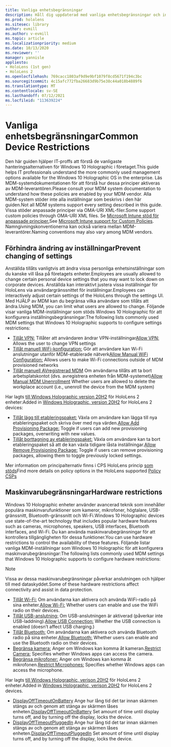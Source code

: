 ```yaml
---
title: Vanliga enhetsbegränsningar
description: Håll dig uppdaterad med vanliga enhetsbegränsningar och inställningar för HoloLens enhet med mixad verklighet.
ms.prod: hololens
ms.sitesec: library
author: evmill
ms.author: v-evmill
ms.topic: article
ms.localizationpriority: medium
ms.date: 10/13/2020
ms.reviewer: ''
manager: yannisle
appliesto:
- HoloLens (1st gen)
- HoloLens 2
ms.openlocfilehash: 769cacc1803af9d9e9bf1079f8cd5671f194c3bc
ms.sourcegitcommit: 4c15afc772fba26683d9b75e38c44a018b4889f6
ms.translationtype: MT
ms.contentlocale: sv-SE
ms.lasthandoff: 07/12/2021
ms.locfileid: "113639224"
---
```

# <a name="common-device-restrictions"></a><span data-ttu-id="ff908-103">Vanliga enhetsbegränsningar</span><span class="sxs-lookup"><span data-stu-id="ff908-103">Common Device Restrictions</span></span> 

<span data-ttu-id="ff908-104">Den här guiden hjälper IT-proffs att förstå de vanligaste hanteringsalternativen för Windows 10 Holographic i företaget.</span><span class="sxs-lookup"><span data-stu-id="ff908-104">This guide helps IT professionals understand the more commonly used management options available for the Windows 10 Holographic OS in the enterprise.</span></span> <span data-ttu-id="ff908-105">Läs MDM-systemdokumentationen för att förstå hur dessa principer aktiveras av MDM-leverantören.</span><span class="sxs-lookup"><span data-stu-id="ff908-105">Please consult your MDM system documentation to understand how these policies are enabled by your MDM vendor.</span></span> <span data-ttu-id="ff908-106">Alla MDM-system stöder inte alla inställningar som beskrivs i den här guiden.</span><span class="sxs-lookup"><span data-stu-id="ff908-106">Not all MDM systems support every setting described in this guide.</span></span> <span data-ttu-id="ff908-107">Vissa stöder anpassade principer via OMA-URI XML-filer.</span><span class="sxs-lookup"><span data-stu-id="ff908-107">Some support custom policies through OMA-URI XML files.</span></span> <span data-ttu-id="ff908-108">Se [Microsoft Intune stöd för anpassade principer.](/mem/intune/configuration/custom-settings-windows-10)</span><span class="sxs-lookup"><span data-stu-id="ff908-108">See [Microsoft Intune support for Custom Policies](/mem/intune/configuration/custom-settings-windows-10).</span></span> <span data-ttu-id="ff908-109">Namngivningskonventionerna kan också variera mellan MDM-leverantörer.</span><span class="sxs-lookup"><span data-stu-id="ff908-109">Naming conventions may also vary among MDM vendors.</span></span>

## <a name="prevent-changing-of-settings"></a><span data-ttu-id="ff908-110">Förhindra ändring av inställningar</span><span class="sxs-lookup"><span data-stu-id="ff908-110">Prevent changing of settings</span></span>
<span data-ttu-id="ff908-111">Anställda tillåts vanligtvis att ändra vissa personliga enhetsinställningar som du kanske vill låsa på företagets enheter.</span><span class="sxs-lookup"><span data-stu-id="ff908-111">Employees are usually allowed to change certain personal device settings that you may want to lock down on corporate devices.</span></span> <span data-ttu-id="ff908-112">Anställda kan interaktivt justera vissa inställningar för HoloLens via användargränssnittet för inställningar.</span><span class="sxs-lookup"><span data-stu-id="ff908-112">Employees can interactively adjust certain settings of the HoloLens through the settings UI.</span></span> <span data-ttu-id="ff908-113">Med HJÄLP av MDM kan du begränsa vilka användare som tillåts att ändra.</span><span class="sxs-lookup"><span data-stu-id="ff908-113">Using MDM, you can limit what users are allowed to change.</span></span> <span data-ttu-id="ff908-114">Följande visar vanliga MDM-inställningar som stöds Windows 10 Holographic för att konfigurera inställningsbegränsningar:</span><span class="sxs-lookup"><span data-stu-id="ff908-114">The following lists commonly used MDM settings that Windows 10 Holographic supports to configure settings restrictions:</span></span>
-   <span data-ttu-id="ff908-115">[Tillåt VPN:](/windows/client-management/mdm/policy-csp-settings#settings-allowvpn) Tillåter att användaren ändrar VPN-inställningar</span><span class="sxs-lookup"><span data-stu-id="ff908-115">[Allow VPN:](/windows/client-management/mdm/policy-csp-settings#settings-allowvpn) Allows the user to change VPN settings</span></span>
-   <span data-ttu-id="ff908-116">[Tillåt manuell WiFi-konfiguration:](/windows/client-management/mdm/policy-csp-wifi#wifi-allowmanualwificonfiguration) Gör att användare kan Wi-Fi anslutningar utanför MDM-etablerade nätverk</span><span class="sxs-lookup"><span data-stu-id="ff908-116">[Allow Manual WiFi Configuration:](/windows/client-management/mdm/policy-csp-wifi#wifi-allowmanualwificonfiguration) Allows users to make Wi-Fi connections outside of MDM provisioned networks</span></span>
-   <span data-ttu-id="ff908-117">[Tillåt manuell AVregistrerad MDM](/windows/client-management/mdm/policy-csp-experience#experience-allowmanualmdmunenrollment) Om användarna tillåts att ta bort arbetsplatskontot (dvs. avregistrera enheten från MDM-systemet)</span><span class="sxs-lookup"><span data-stu-id="ff908-117">[Allow Manual MDM Unenrollment](/windows/client-management/mdm/policy-csp-experience#experience-allowmanualmdmunenrollment) Whether users are allowed to delete the workplace account (i.e., unenroll the device from the MDM system)</span></span>

<span data-ttu-id="ff908-118">Har lagts [till Windows Holographic version 20H2](hololens-release-notes.md#windows-holographic-version-20h2) för HoloLens 2 enheter:</span><span class="sxs-lookup"><span data-stu-id="ff908-118">Added in [Windows Holographic, version 20H2](hololens-release-notes.md#windows-holographic-version-20h2) for HoloLens 2 devices:</span></span>
- <span data-ttu-id="ff908-119">[Tillåt lägg till etableringspaket:](/windows/client-management/mdm/policy-csp-security#security-allowaddprovisioningpackage) Växla om användare kan lägga till nya etableringspaket och skriva över med nya värden.</span><span class="sxs-lookup"><span data-stu-id="ff908-119">[Allow Add Provisioning Package:](/windows/client-management/mdm/policy-csp-security#security-allowaddprovisioningpackage) Toggle if users can add new provisioning packages, overwriting with new values.</span></span>
- <span data-ttu-id="ff908-120">[Tillåt borttagning av etableringspaket:](/windows/client-management/mdm/policy-csp-security#security-allowremoveprovisioningpackage) Växla om användare kan ta bort etableringspaket så att de kan växla tidigare låsta inställningar.</span><span class="sxs-lookup"><span data-stu-id="ff908-120">[Allow Remove Provisioning Package:](/windows/client-management/mdm/policy-csp-security#security-allowremoveprovisioningpackage) Toggle if users can remove provisioning packages, allowing them to toggle previously locked settings.</span></span>

<span data-ttu-id="ff908-121">Mer information om principalternativ finns i CPS HoloLens princip [som stöds](/windows/client-management/mdm/policy-csps-supported-by-hololens2)</span><span class="sxs-lookup"><span data-stu-id="ff908-121">Find more details on policy options in the HoloLens supported [Policy CSPs](/windows/client-management/mdm/policy-csps-supported-by-hololens2)</span></span>

## <a name="hardware-restrictions"></a><span data-ttu-id="ff908-122">Maskinvarubegränsningar</span><span class="sxs-lookup"><span data-stu-id="ff908-122">Hardware restrictions</span></span>
<span data-ttu-id="ff908-123">Windows 10 Holographic enheter använder avancerad teknik som innehåller populära maskinvarufunktioner som kameror, mikrofoner, högtalare, USB-gränssnitt, Bluetooth-gränssnitt och Wi-Fi.</span><span class="sxs-lookup"><span data-stu-id="ff908-123">Windows 10 Holographic devices use state-of-the-art technology that includes popular hardware features such as cameras, microphones, speakers, USB interfaces, Bluetooth interfaces, and Wi-Fi.</span></span> <span data-ttu-id="ff908-124">Du kan använda maskinvarubegränsningar för att kontrollera tillgängligheten för dessa funktioner.</span><span class="sxs-lookup"><span data-stu-id="ff908-124">You can use hardware restrictions to control the availability of these features.</span></span>
<span data-ttu-id="ff908-125">Följande listar vanliga MDM-inställningar som Windows 10 Holographic för att konfigurera maskinvarubegränsningar:</span><span class="sxs-lookup"><span data-stu-id="ff908-125">The following lists commonly used MDM settings that Windows 10 Holographic supports to configure hardware restrictions:</span></span>

> [!NOTE]
> <span data-ttu-id="ff908-126">Vissa av dessa maskinvarubegränsningar påverkar anslutningen och hjälper till med dataskyddet.</span><span class="sxs-lookup"><span data-stu-id="ff908-126">Some of these hardware restrictions affect connectivity and assist in data protection.</span></span>

-   <span data-ttu-id="ff908-127">[Tillåt Wi-Fi:](/windows/client-management/mdm/policy-csp-wifi#wifi-allowwifi) Om användarna kan aktivera och använda WiFi-radio på sina enheter.</span><span class="sxs-lookup"><span data-stu-id="ff908-127">[Allow Wi-Fi:](/windows/client-management/mdm/policy-csp-wifi#wifi-allowwifi) Whether users can enable and use the WiFi radio on their devices.</span></span>
-   <span data-ttu-id="ff908-128">[Tillåt USB-anslutning:](/windows/client-management/mdm/policy-csp-connectivity#connectivity-allowusbconnection) Om USB-anslutningen är aktiverad (påverkar inte USB-laddning).</span><span class="sxs-lookup"><span data-stu-id="ff908-128">[Allow USB Connection:](/windows/client-management/mdm/policy-csp-connectivity#connectivity-allowusbconnection) Whether the USB connection is enabled (doesn’t affect USB charging.)</span></span>
-   <span data-ttu-id="ff908-129">[Tillåt Bluetooth:](/windows/client-management/mdm/policy-csp-connectivity#connectivity-allowbluetooth) Om användarna kan aktivera och använda Bluetooth radio på sina enheter.</span><span class="sxs-lookup"><span data-stu-id="ff908-129">[Allow Bluetooth:](/windows/client-management/mdm/policy-csp-connectivity#connectivity-allowbluetooth) Whether users can enable and use the Bluetooth radio on their devices.</span></span>
-   <span data-ttu-id="ff908-130">[Begränsa kamera:](/windows/client-management/mdm/policy-csp-privacy#privacy-letappsaccesscamera) Anger om Windows kan komma åt kameran.</span><span class="sxs-lookup"><span data-stu-id="ff908-130">[Restrict Camera:](/windows/client-management/mdm/policy-csp-privacy#privacy-letappsaccesscamera) Specifies whether Windows apps can access the camera.</span></span>
-   <span data-ttu-id="ff908-131">[Begränsa mikrofoner:](/windows/client-management/mdm/policy-csp-privacy#privacy-letappsaccessmicrophone) Anger om Windows kan komma åt mikrofonen.</span><span class="sxs-lookup"><span data-stu-id="ff908-131">[Restrict Microphones:](/windows/client-management/mdm/policy-csp-privacy#privacy-letappsaccessmicrophone) Specifies whether Windows apps can access the microphone.</span></span>

<span data-ttu-id="ff908-132">Har lagts [till Windows Holographic, verison 20H2](hololens-release-notes.md#windows-holographic-version-20h2) för HoloLens 2 enheter.</span><span class="sxs-lookup"><span data-stu-id="ff908-132">Added in [Windows Holographic, verison 20H2](hololens-release-notes.md#windows-holographic-version-20h2) for HoloLens 2 devices.</span></span> 
- <span data-ttu-id="ff908-133">[DisplayOffTimeoutOnBattery](/windows/client-management/mdm/policy-csp-power#power-displayofftimeoutonbattery) Ange hur lång tid det tar innan skärmen stängs av och genom att stänga av skärmen låses enheten.</span><span class="sxs-lookup"><span data-stu-id="ff908-133">[DisplayOffTimeoutOnBattery](/windows/client-management/mdm/policy-csp-power#power-displayofftimeoutonbattery) Set amount of time until display turns off, and by turning off the display, locks the device.</span></span> 
- <span data-ttu-id="ff908-134">[DisplayOffTimeoutPluggedIn](/windows/client-management/mdm/policy-csp-power#power-displayofftimeoutpluggedin) Ange hur lång tid det tar innan skärmen stängs av och genom att stänga av skärmen låses enheten.</span><span class="sxs-lookup"><span data-stu-id="ff908-134">[DisplayOffTimeoutPluggedIn](/windows/client-management/mdm/policy-csp-power#power-displayofftimeoutpluggedin) Set amount of time until display turns off, and by turning off the display, locks the device.</span></span> 
